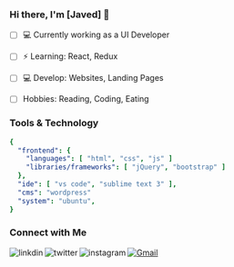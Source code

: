 ### Hi there, I'm [Javed] 👋

- [ ] 💻 Currently working as a UI Developer
- [ ] ⚡ Learning: React, Redux
- [ ] 💻 Develop: Websites, Landing Pages
- [ ] Hobbies: Reading, Coding, Eating


### Tools & Technology
```yaml
{
  "frontend": {
    "languages": [ "html", "css", "js" ]
    "libraries/frameworks": [ "jQuery", "bootstrap" ]
  },
  "ide": [ "vs code", "sublime text 3" ],
  "cms": "wordpress"               
  "system": "ubuntu",
}
```
<!-- <img align="left" alt="ReactJS" src="https://img.shields.io/badge/React-20232A?style=for-the-badge&logo=react&logoColor=61DAFB" />
<img align="left" alt="redux" src="https://img.shields.io/badge/Redux-593D88?style=for-the-badge&logo=redux&logoColor=white" />
<img align="left" alt="Node.js" src="https://img.shields.io/badge/Node.js-43853D?style=for-the-badge&logo=node.js&logoColor=white" />
<img align="left" alt="Express" src="https://img.shields.io/badge/Express.js-404D59?style=for-the-badge" />
<img align="left" alt="MongoDB" src="https://img.shields.io/badge/MongoDB-4EA94B?style=for-the-badge&logo=mongodb&logoColor=white" />
<br/> -->

### Connect with Me

[<img align="left" alt="linkdin" src="https://img.shields.io/badge/LinkedIn-0077B5?style=for-the-badge&logo=linkedin&logoColor=white" />][linkedin]
[<img align="left" alt="twitter" src="https://img.shields.io/badge/Twitter-1DA1F2?style=for-the-badge&logo=twitter&logoColor=white" />][twitter]
[![Gmail](https://img.shields.io/badge/-gmail-%23D14836?style=for-the-badge&logo=Gmail&logoColor=white)](mailto:javedskcodes@gmail.com)
[<img align="left" alt="instagram" src="https://img.shields.io/badge/Instagram-E4405F?style=for-the-badge&logo=instagram&logoColor=white" />][instagram]

[twitter]: https://twitter.com/_skjaved
[instagram]: https://www.instagram.com/_skjaved/
[linkedin]: https://www.linkedin.com/in/skjaved/
